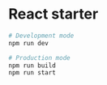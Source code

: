 # React starter

```bash
# Development mode
npm run dev

# Production mode
npm run build
npm run start
```
